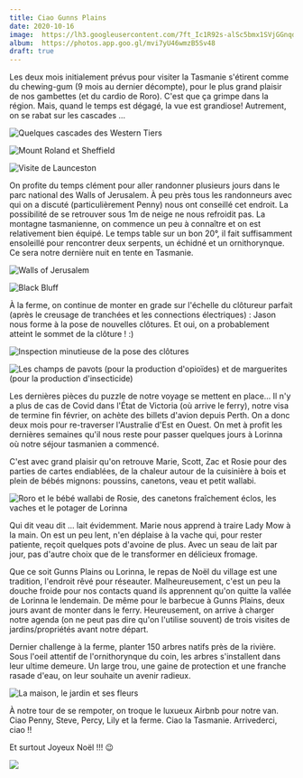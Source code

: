 ```yaml
---
title: Ciao Gunns Plains
date: 2020-10-16
image:  https://lh3.googleusercontent.com/7ft_Ic1R92s-alSc5bmx1SVjGGnqdIM4xUxjnfyEFpXAuqMV9g3KDSmllUZmNdBXI7mk4JKf_MPm5MjM6n7TS50U0ov9hErb21vJ8FrV9M_2Hevk8jS_kw6QdQyWpUK1qxHSZJ0I5IM
album:  https://photos.app.goo.gl/mvi7yU46wmzB5Sv48
draft: true
---
```

  
Les deux mois initialement prévus pour visiter la Tasmanie s'étirent comme du chewing-gum (9 mois au dernier décompte), pour le plus grand plaisir  de nos gambettes (et du cardio de Roro). C'est que ça grimpe dans la région. Mais, quand le temps est dégagé, la vue est grandiose! Autrement, on se rabat sur les cascades ...

![Quelques cascades des Western Tiers](https://lh3.googleusercontent.com/NERT7cbiYhLYgpCcdON61pzhCsMgm8RLgoF8G1F20bPyOgT86d4u62d1lfEqoyQx65egsRFi0cGy_548Ci4Sjht-UvueouITo8TsoHxJVLeOSPheZBtJamRE1IYh0-wjX9RXyH0_Jj0)

![Mount Roland et Sheffield](https://lh3.googleusercontent.com/Jw1rCGFrLtKRD23-72ddHwFsScPrrRUP8MfIJeS93t8_t2dntC0CrPTEozfX3fBReztOcwE9Qt-uQKv-vnqi62QIea2HNkS3mwhl-X7J48hd9SDMyca-s9xRv4JRSNn3BvKaacLqwD4)

![Visite de Launceston](https://lh3.googleusercontent.com/4_qj3TFWzOZTlbh4c7O0lQtH9UG83C09_Lrww2nTqzaHzW44Cdv66foGqjKc2m2R_sjsVeROxrX_raOTfKdWC62u6G2srDPFVDAEfBJJzzSMogQYC2psIDEm-tmzeaYjhntaN5DTe7E)

On profite du temps clément pour aller randonner plusieurs jours dans le parc national des Walls of Jerusalem. À peu près tous les randonneurs avec qui on a discuté (particulièrement Penny) nous ont conseillé cet endroit. La possibilité de se retrouver sous 1m de neige ne nous refroidit pas. La montagne tasmanienne, on commence un peu à connaître et on est relativement bien équipé. Le temps table sur un bon 20°, il fait suffisamment ensoleillé pour rencontrer deux serpents, un échidné et un ornithorynque. Ce sera notre dernière nuit en tente en Tasmanie.

![Walls of Jerusalem](https://lh3.googleusercontent.com/bdpZhjVYs4qzhQgDqVBoFmCBrUA7LaKb-8M77PCWdhkD2Z8I90dZNiGDgI-hOo_qjLoYsOfWKcCVyxJ1f12XohUDyeQ1xrcssVF4oZZNGXvmPyY-6xIm66o6tY8xWxssl_jcs_KT6W8)

![Black Bluff](https://lh3.googleusercontent.com/AKucA1IcjkfWrv28cN7LsWUuTyM_uNbMjQhgIl-49t4YICQt-XwuvppTYbxwTrXBXvXZxW0cgYlk2JaF2fV7cN8p3IbdgZqNAOJyIiuISx-GFz87jV9r0em39WF_wuLu-_Q3MxWTr-k)

À la ferme, on continue de monter en grade sur l'échelle du clôtureur parfait (après le creusage de tranchées et les connections électriques) : Jason nous forme à la pose de nouvelles clôtures. Et oui, on a probablement atteint le sommet de la clôture ! :)

![Inspection minutieuse de la pose des clôtures](https://lh3.googleusercontent.com/Ml4Y1CNNCP1_h2rw_a49HzZZ6L1GwuX4-8hizY3Js2y2eNHz3eQtVV_j0L5_BhOdfdK6-dUL8iZc7_bvFeeUErL-_eIK8mY8r89rKoxoxcMNStob1GFyjUre9wb7nTVPKQPI-wP1A40)

![Les champs de pavots (pour la production d'opioïdes) et de marguerites (pour la production d'insecticide)](https://lh3.googleusercontent.com/JtIBc6kiuzeZKr9sTaaSeleSxtr6lucXVH9dYOVkxjwP9X5wOvB4x2ZF7ceU2v-39fxEO_pDMUcvViBbJvr2LB-BrnMYdlFhoJKl8hArVnhNDY8gym4n7cpK8HYgX6ZKwlTsK-BdmPs )

Les dernières pièces du puzzle de notre voyage se mettent en place... Il n'y a plus de cas de Covid dans l'État de Victoria (où arrive le ferry), notre visa de termine fin février, on achète des billets d'avion depuis Perth. On a donc deux mois pour re-traverser l'Australie d'Est en Ouest. On met à profit les dernières semaines qu'il nous reste pour passer quelques jours à Lorinna où notre séjour tasmanien a commencé.

C'est avec grand plaisir qu'on retrouve Marie, Scott, Zac et Rosie pour des parties de cartes endiablées, de la chaleur autour de la cuisinière à bois et plein de bébés mignons: poussins, canetons, veau et petit wallabi.

![Roro et le bébé wallabi de Rosie, des canetons fraîchement éclos, les vaches et le potager de Lorinna](https://lh3.googleusercontent.com/KSh_GHDHLmE0S-wEbKvCMnSjW-u_E0Zg_59FssyygzCRQk99JdCBJ5XUdQWnHNaULI3BnPDXPIV0gCVrbsFyUFmyJaEvL4UNkfMJsz9ct1HNgA56O8QeRCySa72gw5S0kfKyUSe5-aE)

Qui dit veau dit ... lait évidemment. Marie nous apprend à traire Lady Mow à la main. On est un peu lent, n'en déplaise à la vache qui, pour rester patiente, reçoit quelques pots d'avoine de plus. Avec un seau de lait par jour, pas d'autre choix que de le transformer en délicieux fromage.

Que ce soit Gunns Plains ou Lorinna, le repas de Noël du village est une tradition, l'endroit rêvé pour réseauter. Malheureusement, c'est un peu la douche froide pour nos contacts quand ils apprennent qu'on quitte la vallée de Lorinna le lendemain. De même pour le barbecue à Gunns Plains, deux jours avant de monter dans le ferry. Heureusement, on arrive à charger notre agenda (on ne peut pas dire qu'on l'utilise souvent) de trois visites de jardins/propriétés avant notre départ.

Dernier challenge à la ferme, planter 150 arbres natifs près de la rivière. Sous l'oeil attentif de l'ornithorynque du coin, les arbres s'installent dans leur ultime demeure. Un large trou, une gaine de protection et une franche rasade d'eau, on leur souhaite un avenir radieux.

![La maison, le jardin et ses fleurs](https://lh3.googleusercontent.com/zM6q_gkQifOyr-m9I0Z6JnPdkByTYSKOy41iwNXzvkG2KprWCnkQdjdNagLjbQMBU6UVUrbwQUKxj9bebw3fLAwkjmulNaRQJg8Ytr8qCaYfiogS5GwQnw0PK_hK90LdARrvcj9U3AY )

À notre tour de se rempoter, on troque le luxueux Airbnb pour notre van. Ciao Penny, Steve, Percy, Lily et la ferme. Ciao la Tasmanie. Arrivederci, ciao !! 

Et surtout Joyeux Noël !!! 😉

![](https://lh3.googleusercontent.com/Ksbxf4i6BLPKxHT5WJsU9E6GMQFo2i9xu4oVA2iLB3kVKUmF-C_I5Hqfx2KzwdLhgjkqDJRH0tZNJ2Kp_MBIYwSoPva7PtJd5aDxItMH3Fh4YImU30AoiutNkY26WbhU2-fyo7BamOw)
